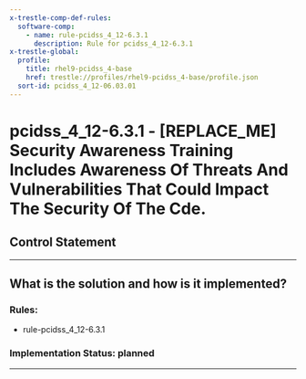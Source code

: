 ```yaml
---
x-trestle-comp-def-rules:
  software-comp:
    - name: rule-pcidss_4_12-6.3.1
      description: Rule for pcidss_4_12-6.3.1
x-trestle-global:
  profile:
    title: rhel9-pcidss_4-base
    href: trestle://profiles/rhel9-pcidss_4-base/profile.json
  sort-id: pcidss_4_12-06.03.01
---
```


# pcidss_4_12-6.3.1 - \[REPLACE_ME\] Security Awareness Training Includes Awareness Of Threats And Vulnerabilities That Could Impact The Security Of The Cde.

## Control Statement

______________________________________________________________________

## What is the solution and how is it implemented?

<!-- For implementation status enter one of: implemented, partial, planned, alternative, not-applicable -->

<!-- Note that the list of rules under ### Rules: is read-only and changes will not be captured after assembly to JSON -->

<!-- Add control implementation description here for control: pcidss_4_12-6.3.1 -->

### Rules:

  - rule-pcidss_4_12-6.3.1

### Implementation Status: planned

______________________________________________________________________
